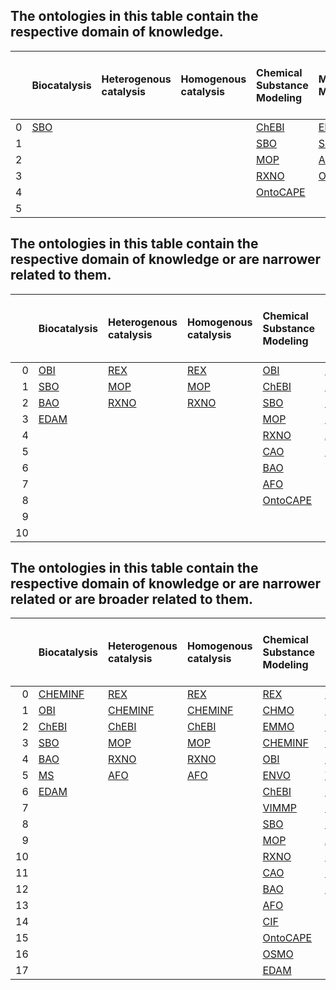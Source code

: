
## The ontologies in this table contain the respective domain of knowledge.

|    | Biocatalysis   | Heterogenous catalysis   | Homogenous catalysis   | Chemical Substance Modeling   | Material Modeling   | Process Modeling   | Synthesis Data   | Operando Data   | Performance Data   | Characterisation Data   | Heat, Transport and Kinetic Data   | Process Design, Energy and Cost Data   | Electrocatalysis   | Photocatalysis   |
|---:|:---------------|:-------------------------|:-----------------------|:------------------------------|:--------------------|:-------------------|:-----------------|:----------------|:-------------------|:------------------------|:-----------------------------------|:---------------------------------------|:-------------------|:-----------------|
|  0 | [SBO]          |                          |                        | [ChEBI]                       | [EMMO]              | [VIMMP]            |                  | [OSMO]          | [OSMO]             | [CHMO]                  |                                    | [OntoCAPE]                             |                    |                  |
|  1 |                |                          |                        | [SBO]                         | [SBO]               | [SBO]              |                  |                 |                    | [CHEMINF]               |                                    |                                        |                    |                  |
|  2 |                |                          |                        | [MOP]                         | [AFO]               | [metadata4ing]     |                  |                 |                    | [BAO]                   |                                    |                                        |                    |                  |
|  3 |                |                          |                        | [RXNO]                        | [OSMO]              | [OntoCAPE]         |                  |                 |                    | [AFO]                   |                                    |                                        |                    |                  |
|  4 |                |                          |                        | [OntoCAPE]                    |                     | [OSMO]             |                  |                 |                    | [MS]                    |                                    |                                        |                    |                  |
|  5 |                |                          |                        |                               |                     |                    |                  |                 |                    | [EDAM]                  |                                    |                                        |                    |                  |
## The ontologies in this table contain the respective domain of knowledge or are narrower related to them.

|    | Biocatalysis   | Heterogenous catalysis   | Homogenous catalysis   | Chemical Substance Modeling   | Material Modeling   | Process Modeling   | Synthesis Data   | Operando Data   | Performance Data   | Characterisation Data   | Heat, Transport and Kinetic Data   | Process Design, Energy and Cost Data   | Electrocatalysis   | Photocatalysis   |
|---:|:---------------|:-------------------------|:-----------------------|:------------------------------|:--------------------|:-------------------|:-----------------|:----------------|:-------------------|:------------------------|:-----------------------------------|:---------------------------------------|:-------------------|:-----------------|
|  0 | [OBI]          | [REX]                    | [REX]                  | [OBI]                         | [EMMO]              | [EMMO]             |                  | [OSMO]          | [CHMO]             | [CHMO]                  | [OntoCAPE]                         | [OntoCAPE]                             | [REX]              | [REX]            |
|  1 | [SBO]          | [MOP]                    | [MOP]                  | [ChEBI]                       | [CHEMINF]           | [OBI]              |                  |                 | [SBO]              | [CHEMINF]               |                                    |                                        | [CHMO]             | [CHMO]           |
|  2 | [BAO]          | [RXNO]                   | [RXNO]                 | [SBO]                         | [ChEBI]             | [VIMMP]            |                  |                 | [OSMO]             | [BAO]                   |                                    |                                        |                    | [AFO]            |
|  3 | [EDAM]         |                          |                        | [MOP]                         | [SBO]               | [SBO]              |                  |                 | [EDAM]             | [AFO]                   |                                    |                                        |                    |                  |
|  4 |                |                          |                        | [RXNO]                        | [AFO]               | [MOP]              |                  |                 |                    | [MS]                    |                                    |                                        |                    |                  |
|  5 |                |                          |                        | [CAO]                         | [OSMO]              | [RXNO]             |                  |                 |                    | [EDAM]                  |                                    |                                        |                    |                  |
|  6 |                |                          |                        | [BAO]                         |                     | [BAO]              |                  |                 |                    |                         |                                    |                                        |                    |                  |
|  7 |                |                          |                        | [AFO]                         |                     | [AFO]              |                  |                 |                    |                         |                                    |                                        |                    |                  |
|  8 |                |                          |                        | [OntoCAPE]                    |                     | [metadata4ing]     |                  |                 |                    |                         |                                    |                                        |                    |                  |
|  9 |                |                          |                        |                               |                     | [OntoCAPE]         |                  |                 |                    |                         |                                    |                                        |                    |                  |
| 10 |                |                          |                        |                               |                     | [OSMO]             |                  |                 |                    |                         |                                    |                                        |                    |                  |
## The ontologies in this table contain the respective domain of knowledge or are narrower related or are broader related to them.

|    | Biocatalysis   | Heterogenous catalysis   | Homogenous catalysis   | Chemical Substance Modeling   | Material Modeling   | Process Modeling   | Synthesis Data   | Operando Data   | Performance Data   | Characterisation Data   | Heat, Transport and Kinetic Data   | Process Design, Energy and Cost Data   | Electrocatalysis   | Photocatalysis   |
|---:|:---------------|:-------------------------|:-----------------------|:------------------------------|:--------------------|:-------------------|:-----------------|:----------------|:-------------------|:------------------------|:-----------------------------------|:---------------------------------------|:-------------------|:-----------------|
|  0 | [CHEMINF]      | [REX]                    | [REX]                  | [REX]                         | [EMMO]              | [CHMO]             | [CHEMINF]        | [CHMO]          | [CHMO]             | [CHMO]                  | [CHEMINF]                          | [VIMMP]                                | [REX]              | [REX]            |
|  1 | [OBI]          | [CHEMINF]                | [CHEMINF]              | [CHMO]                        | [CHEMINF]           | [EMMO]             | [VIMMP]          | [MS]            | [CHEMINF]          | [CHEMINF]               | [VIMMP]                            | [metadata4ing]                         | [CHMO]             | [CHMO]           |
|  2 | [ChEBI]        | [ChEBI]                  | [ChEBI]                | [EMMO]                        | [OBI]               | [CHEMINF]          | [SBO]            | [OSMO]          | [SBO]              | [OBI]                   | [CAO]                              | [OntoCAPE]                             | [MOP]              | [OBI]            |
|  3 | [SBO]          | [MOP]                    | [MOP]                  | [CHEMINF]                     | [ENVO]              | [OBI]              | [CAO]            |                 | [AFO]              | [CAO]                   | [MS]                               | [OSMO]                                 | [RXNO]             | [SBO]            |
|  4 | [BAO]          | [RXNO]                   | [RXNO]                 | [OBI]                         | [ChEBI]             | [VIMMP]            | [BAO]            |                 | [MS]               | [BAO]                   | [OntoCAPE]                         | [M3]                                   | [AFO]              | [RXNO]           |
|  5 | [MS]           | [AFO]                    | [AFO]                  | [ENVO]                        | [VIMMP]             | [SBO]              | [AFO]            |                 | [OntoCAPE]         | [AFO]                   | [OSMO]                             |                                        |                    | [BAO]            |
|  6 | [EDAM]         |                          |                        | [ChEBI]                       | [SBO]               | [MOP]              | [OSMO]           |                 | [OSMO]             | [CIF]                   |                                    |                                        |                    | [AFO]            |
|  7 |                |                          |                        | [VIMMP]                       | [CAO]               | [RXNO]             | [EDAM]           |                 | [EDAM]             | [MS]                    |                                    |                                        |                    |                  |
|  8 |                |                          |                        | [SBO]                         | [BAO]               | [CAO]              |                  |                 |                    | [OSMO]                  |                                    |                                        |                    |                  |
|  9 |                |                          |                        | [MOP]                         | [AFO]               | [BAO]              |                  |                 |                    | [EDAM]                  |                                    |                                        |                    |                  |
| 10 |                |                          |                        | [RXNO]                        | [CIF]               | [AFO]              |                  |                 |                    |                         |                                    |                                        |                    |                  |
| 11 |                |                          |                        | [CAO]                         | [OntoCAPE]          | [metadata4ing]     |                  |                 |                    |                         |                                    |                                        |                    |                  |
| 12 |                |                          |                        | [BAO]                         | [OSMO]              | [OntoCAPE]         |                  |                 |                    |                         |                                    |                                        |                    |                  |
| 13 |                |                          |                        | [AFO]                         |                     | [OSMO]             |                  |                 |                    |                         |                                    |                                        |                    |                  |
| 14 |                |                          |                        | [CIF]                         |                     | [M3]               |                  |                 |                    |                         |                                    |                                        |                    |                  |
| 15 |                |                          |                        | [OntoCAPE]                    |                     |                    |                  |                 |                    |                         |                                    |                                        |                    |                  |
| 16 |                |                          |                        | [OSMO]                        |                     |                    |                  |                 |                    |                         |                                    |                                        |                    |                  |
| 17 |                |                          |                        | [EDAM]                        |                     |                    |                  |                 |                    |                         |                                    |                                        |                    |                  |

[AFO]: ./ontology_metadata/AFO.md
[BAO]: ./ontology_metadata/BAO.md
[BFO]: ./ontology_metadata/BFO.md
[CAO]: ./ontology_metadata/CAO.md
[ChEBI]: ./ontology_metadata/ChEBI.md
[CHEMINF]: ./ontology_metadata/CHEMINF.md
[CHMO]: ./ontology_metadata/CHMO.md
[CIF]: ./ontology_metadata/CIF.md
[DOLCE]: http://www.loa.istc.cnr.it/dolce/overview.html
[EDAM]: ./ontology_metadata/EDAM.md
[EMMO]: ./ontology_metadata/EMMO.md
[ENVO]: ./ontology_metadata/ENVO.md
[ISO 15926]: https://en.wikipedia.org/wiki/ISO_15926
[ISO 15926-14]: https://en.wikipedia.org/wiki/ISO_15926
[M3]: ./ontology_metadata/M3.md
[metadata4ing]: ./ontology_metadata/metadata4ing.md
[MOP]: ./ontology_metadata/MOP.md
[MS]: ./ontology_metadata/MS.md
[OBI]: ./ontology_metadata/OBI.md
[OM]: ./ontology_metadata/OM.md
[OntoCAPE]: ./ontology_metadata/OntoCAPE.md
[OntoCompChem]: http://www.theworldavatar.com/ontology/ontocompchem/ontocompchem.owl
[OntoKin]: https://pubs.acs.org/doi/abs/10.1021/acs.jcim.9b00960
[OSMO]: ./ontology_metadata/OSMO.md
[PIMS-II]: ./ontology_metadata/PIMS-II.md
[REX]: ./ontology_metadata/REX.md
[RXNO]: ./ontology_metadata/RXNO.md
[SBO]: ./ontology_metadata/SBO.md
[VIMMP]: ./ontology_metadata/VIMMP.md
    